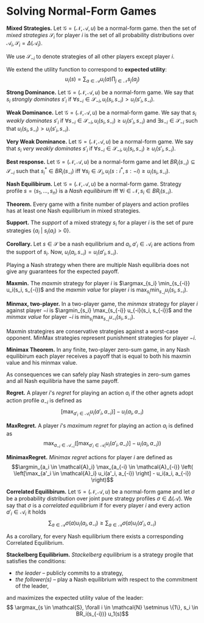 # Solving Normal-Form Games


**Mixed Strategies.** Let $\mathcal{G} = (\mathcal{N}, \mathcal{A}, u)$ be a normal-form game. then the set of *mixed strategies* $\mathcal{S}_i$ for player $i$ is the set of all probability distributions over $\mathcal{A}_i, \mathcal{S}_i = \Delta(\mathcal{A}_i)$.

We use $\mathcal{S}_{-i}$ to denote strategies of all other players except player $i$.

We extend the utility function to correspond to **expected utility**:
$$u_i(s) = \sum_{a \in \mathcal{A}} u_i(a) \prod_{j \in \mathcal{N}} s_j(a_j)$$

**Strong Dominance.** Let $\mathcal{G} = (\mathcal{N}, \mathcal{A}, u)$ be a normal-form game. We say that $s_i$ *strongly  dominates* $s'_i$ if $\forall s_{-i} \in \mathcal{S}_{-i}, u_i(s_i, s_{-i}) > u_i(s'_i, s_{-i})$.

**Weak Dominance.** Let $\mathcal{G} = (\mathcal{N}, \mathcal{A}, u)$ be a normal-form game. We say that $s_i$ *weakly dominates* $s'_i$ if $\forall s_{-i} \in \mathcal{S}_{-i}, u_i(s_i, s_{-i}) \geq u_i(s'_i, s_{-i})$ and $\exists s_{-i} \in \mathcal{S}_{-i}$ such that $u_i(s_i, s_{-i}) > u_i(s'_i, s_{-i})$.

**Very Weak Dominance.** Let $\mathcal{G} = (\mathcal{N}, \mathcal{A}, u)$ be a normal-form game. We say that $s_i$ *very weakly dominates* $s'_i$ if $\forall s_{-i} \in \mathcal{S}_{-i}, u_i(s_i, s_{-i}) \geq u_i(s'_i, s_{-i})$.

**Best response.** Let $\mathcal{G} = (\mathcal{N}, \mathcal{A}, u)$ be a normal-form game and let $BR_i(s_{-i}) \subseteq \mathcal{S}_{-i}$ such that $s_i^* \in BR_i(s_{-i})$ iff $\forall s_i \in \mathcal{S}_i, u_i(s:i^*, s:{-i}) \geq u_i(s_i, s_{-i})$.

**Nash Equilibirum.** Let $\mathcal{G} = (\mathcal{N}, \mathcal{A}, u)$ be a normal-form game. Strategy profile $s = \langle s_1, \dots, s_n \rangle$ is a *Nash equilibirum* iff $\forall i \in \mathcal{N}, s_i \in BR_i(s_{-i})$.

**Theorem.** Every game with a finite number of players and action profiles has at least one Nash equilibrium in mixed strategies.

**Support.** The *support* of a mixed strategy $s_i$ for a player $i$ is the set of pure strategies $\{a_i \ | \ s_i (a_i) > 0 \}$.

**Corollary.** Let $s \in \mathcal{S}$ be a nash equilibrium and $a_i, a'_i \in \mathcal{A}_i$ are actions from the support of $s_i$. Now, $u_i(a_i, s_{-i}) = u_i(a'_i, s_{-i})$.

Playing a Nash strategy when there are multiple Nash equilibria does not give any guarantees for the expected payoff.

**Maxmin.** The *maxmin* strategy for player $i$ is $\argmax_{s_i} \min_{s_{-i}} u_i(s_i, s_{-i})$ and the *maxmin value* for player $i$ is $\max_{s_i} \min_{s_{-i}} u_i(s_i, s_{-i})$.

**Minmax, two-player.** In a two-player game, the *minmax* strategy for player $i$ against player $-i$ is $\argmin_{s_i} \max_{s_{-i}} u_{-i}(s_i, s_{-i})$ and the *minmax value* for player $-i$ is $\min_{s_i} \max_{s_{-i}} u_{-i}(s_i, s_{-i})$.

Maxmin strategires are conservative strategies against a worst-case opponent. MinMax strategies represent punishment strategies for player $-i$.

**Minimax Theorem.** In any finite, two-player zero-sum game, in any Nash equilibirum each player receives a payoff that is equal to both his maxmin value and his minmax value.

As consequences we can safely play Nash strategies in zero-sum games and all Nash equilibria have the same payoff.

**Regret.** A player $i$'s *regret* for playing an action $a_i$ if the other agnets adopt action profile $a_{-i}$ is defined as
$$\left[\max_{a'_i \in \mathcal{A}_i} u_i(a'_i, a_{-i}) \right] - u_i(a_i, a_{-i})$$

**MaxRegret.** A player $i$'s *maximum regret* for playing an action $a_i$ is defined as
$$\max_{a_{-i} \in \mathcal{A}_{-i}} \left( \left[\max_{a'_i \in \mathcal{A}_i} u_i(a'_i, a_{-i}) \right] - u_i(a_i, a_{-i}) \right)$$

**MinimaxRegret.** *Minimax regret* actions for player $i$ are defined as
$$\argmin_{a_i \in \mathcal{A}_i} \max_{a_{-i} \in \mathcal{A}_{-i}} \left( \left[\max_{a'_i \in \mathcal{A}_i} u_i(a'_i, a_{-i}) \right] - u_i(a_i, a_{-i}) \right)$$

**Correlated Equilibirum.** Let $\mathcal{G} = (\mathcal{N}, \mathcal{A}, u)$ be a normal-form game and let $\sigma$ be a probability distribution over joint pure strategy profiles $\sigma \in \Delta(\mathcal{A})$. We say that $\sigma$ is a *correlated equilibrium* if for every player $i$ and every action $a'_i \in \mathcal{A}_i$ it holds
$$\sum_{a \in \mathcal{A}} \sigma(a) u_i(a_i, a_{-i}) \geq  \sum_{a \in \mathcal{A}} \sigma(a) u_i(a'_i, a_{-i})$$

As a corollary, for every Nash equilibrium there exists a corresponding Correlated Equilibrium.

**Stackelberg Equilibrium.** *Stackelberg equilibrium* is a strategy progile that satisfies the conditions:

* *the leader* – publicly commits to a strategy,
* *the follower(s)* – play a Nash equilibrium with respect to the commitment of the leader,

and maximizes the expected utility value of the leader:
$$ \argmax_{s \in \mathcal{S}, \forall i \in \mathcal{N} \setminus \{1\}, s_i \in BR_i(s_{-i})} u_1(s)$$
